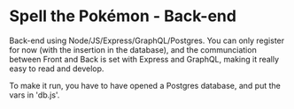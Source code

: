 # Spell the Pokémon - Back-end

Back-end using Node/JS/Express/GraphQL/Postgres. You can only register for now (with the insertion in the database), and the communciation between Front and Back is set with Express and GraphQL, making it really easy to read and develop.

To make it run, you have to have opened a Postgres database, and put the vars in 'db.js'.
